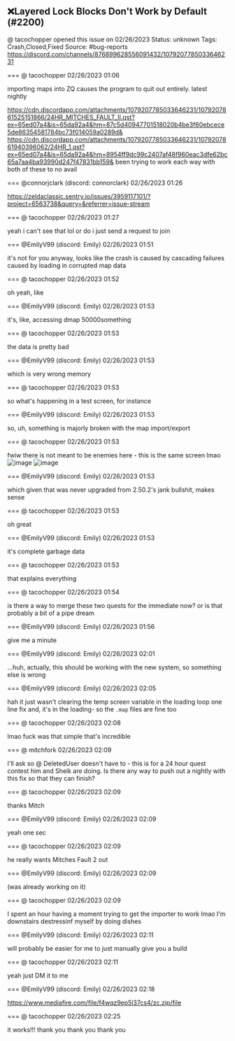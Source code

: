 ## ❌Layered Lock Blocks Don't Work by Default (#2200)
@ tacochopper opened this issue on 02/26/2023
Status: unknown
Tags: Crash,Closed,Fixed
Source: #bug-reports https://discord.com/channels/876899628556091432/1079207785033646231


=== @ tacochopper 02/26/2023 01:06

importing maps into ZQ causes the program to quit out entirely. latest nightly

https://cdn.discordapp.com/attachments/1079207785033646231/1079207861525151866/24HR_MITCHES_FAULT_II.qst?ex=65ed07a4&is=65da92a4&hm=87c5d40947701518020b4be3f60ebcece5de86354581784bc73f014059a0289d&
https://cdn.discordapp.com/attachments/1079207785033646231/1079207861940396062/24HR_1.qst?ex=65ed07a4&is=65da92a4&hm=8954ff9dc99c2407af48f960eac3dfe62bc65a7aa4ba93990d247f47831bb159&
been trying to work each way with both of these to no avail

=== @connorjclark (discord: connorclark) 02/26/2023 01:26

https://zeldaclassic.sentry.io/issues/3959117101/?project=6563738&query=&referrer=issue-stream

=== @ tacochopper 02/26/2023 01:27

yeah i can't see that lol
or do i just send a request to join

=== @EmilyV99 (discord: Emily) 02/26/2023 01:51

it's not for you
anyway, looks like the crash is caused by cascading failures caused by loading in corrupted map data

=== @ tacochopper 02/26/2023 01:52

oh
yeah, like

=== @EmilyV99 (discord: Emily) 02/26/2023 01:53

it's, like, accessing dmap 50000something

=== @ tacochopper 02/26/2023 01:53

the data is pretty bad

=== @EmilyV99 (discord: Emily) 02/26/2023 01:53

which is very wrong memory

=== @ tacochopper 02/26/2023 01:53

so what's happening in a test screen, for instance

=== @EmilyV99 (discord: Emily) 02/26/2023 01:53

so, uh, something is majorly broken with the map import/export

=== @ tacochopper 02/26/2023 01:53

fwiw there is not meant to be enemies here - this is the same screen lmao
![image](https://cdn.discordapp.com/attachments/1079207785033646231/1079219657963216919/zc_screen00001.png?ex=65ed12a1&is=65da9da1&hm=d35f08d1faedb72f87c55d9a755b164a870cf87046bddb8fb0f3bb041496b1ec&)
![image](https://cdn.discordapp.com/attachments/1079207785033646231/1079219658399432754/zquest_screen00001.png?ex=65ed12a1&is=65da9da1&hm=09b46f101efd7d1c0aa8ac204c1c6c13a563e51e8a382c293e1ddba54a0b9833&)

=== @EmilyV99 (discord: Emily) 02/26/2023 01:53

which given that was never upgraded from 2.50.2's jank bullshit, makes sense

=== @ tacochopper 02/26/2023 01:53

oh great

=== @EmilyV99 (discord: Emily) 02/26/2023 01:53

it's complete garbage data

=== @ tacochopper 02/26/2023 01:53

that explains everything

=== @ tacochopper 02/26/2023 01:54

is there a way to merge these two quests for the immediate now? or is that probably a bit of a pipe dream

=== @EmilyV99 (discord: Emily) 02/26/2023 01:56

give me a minute

=== @EmilyV99 (discord: Emily) 02/26/2023 02:01

...huh, actually, this should be working with the new system, so something else is wrong

=== @EmilyV99 (discord: Emily) 02/26/2023 02:05

hah
it just wasn't clearing the temp screen variable in the loading loop
one line fix
and, it's in the loading- so the `.map` files are fine too

=== @ tacochopper 02/26/2023 02:08

lmao fuck was that simple
that's incredible

=== @ mitchfork 02/26/2023 02:09

I'll ask so @ DeletedUser doesn't have to - this is for a 24 hour quest contest him and Sheik are doing. Is there any way to push out a nightly with this fix so that they can finish?

=== @ tacochopper 02/26/2023 02:09

thanks Mitch

=== @EmilyV99 (discord: Emily) 02/26/2023 02:09

yeah one sec

=== @ tacochopper 02/26/2023 02:09

he really wants Mitches Fault 2 out

=== @EmilyV99 (discord: Emily) 02/26/2023 02:09

(was already working on it)

=== @ tacochopper 02/26/2023 02:09

I spent an hour having a moment trying to get the importer to work lmao
I'm downstairs destressinf myself by doing dishes

=== @EmilyV99 (discord: Emily) 02/26/2023 02:11

will probably be easier for me to just manually give you a build

=== @ tacochopper 02/26/2023 02:11

yeah just DM it to me

=== @EmilyV99 (discord: Emily) 02/26/2023 02:18

https://www.mediafire.com/file/f4wqz9ep5l37cs4/zc.zip/file

=== @ tacochopper 02/26/2023 02:25

it works!!!
thank you thank you thank you
